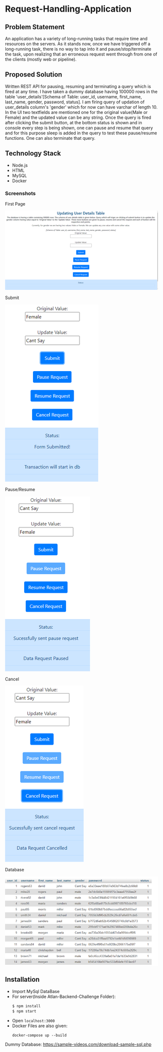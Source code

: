 # Request-Handling-Application

## Problem Statement
An application has a variety of long-running tasks that require time and resources on the servers. As it stands now, once we have triggered off a long-running task, there is no way to tap into it and pause/stop/terminate the task, upon realizing that an erroneous request went through from one of the clients (mostly web or pipeline).

## Proposed Solution
Written REST API for pausing, resuming and terminating a query which is fired at any time.
I have taken a dummy database having 100000 rows in the table 'user_details'[Schema of Table: user_id, username, first_name, last_name, gender, password, status]. I am firing query of updation of user_details column's 'gender' which for now can have varchar of length 10. In the UI two textfields are mentioned one for the original value(Male or Female) and the updated value can be any string.
Once the query is fired after clicking the submit button, at the bottom status is shown and in console every step is being shown, one can pause and resume that query and for this purpose sleep is added in the query to test these pause/resume functions. One can also terminate that query.

## Technology Stack
* Node.js
* HTML
* MySQL
* Docker

### Screenshots

First Page

<img src="https://github.com/Pragya007/Atlan-Backend-Challenge/blob/master/Screenshots/Front%20Page.PNG" >

Submit

<img src="https://github.com/Pragya007/Atlan-Backend-Challenge/blob/master/Screenshots/Submit.PNG">

Pause/Resume

<img src="https://github.com/Pragya007/Atlan-Backend-Challenge/blob/master/Screenshots/Pause_Resume.PNG" >

Cancel

<img src="https://github.com/Pragya007/Atlan-Backend-Challenge/blob/master/Screenshots/Cancel.PNG">

Database

<img src="https://github.com/Pragya007/Atlan-Backend-Challenge/blob/master/Screenshots/DB1.PNG" >


## Installation
* Import MySql DataBase
* For server(Inside Atlan-Backend-Challenge Folder): 
    ```sh
    $ npm install
    $ npm start
    ```
 * Open ``localhost:3000``
 * Docker Files are also given:
    ```
    docker-compose up --build
    ```


Dummy Database: https://sample-videos.com/download-sample-sql.php
